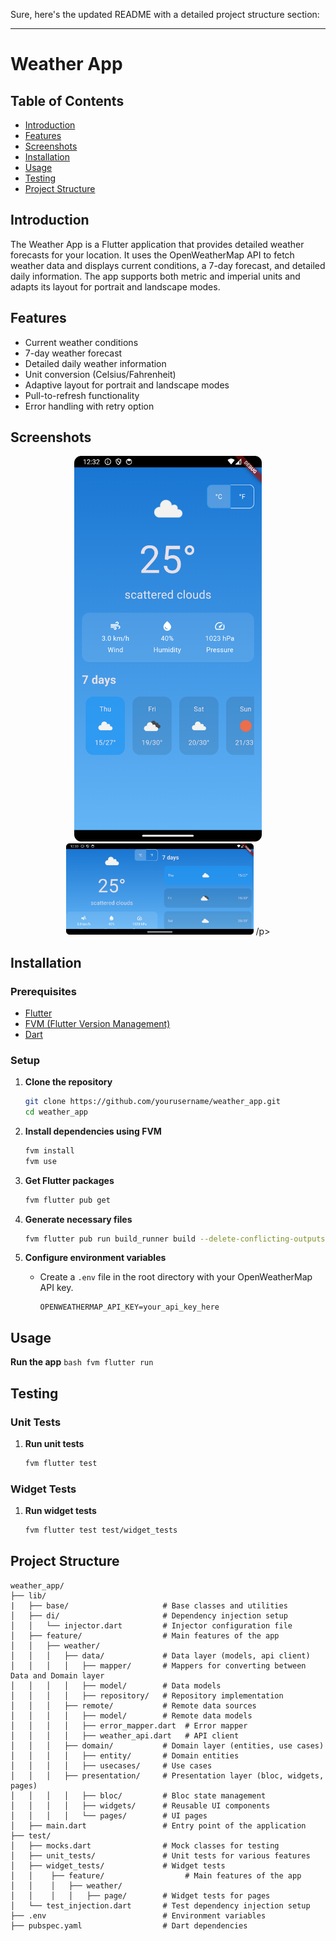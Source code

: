 Sure, here's the updated README with a detailed project structure section:

---

# Weather App


## Table of Contents
- [Introduction](#introduction)
- [Features](#features)
- [Screenshots](#screenshots)
- [Installation](#installation)
- [Usage](#usage)
- [Testing](#testing)
- [Project Structure](#project-structure)

## Introduction
The Weather App is a Flutter application that provides detailed weather forecasts for your location. It uses the OpenWeatherMap API to fetch weather data and displays current conditions, a 7-day forecast, and detailed daily information. The app supports both metric and imperial units and adapts its layout for portrait and landscape modes.

## Features
- Current weather conditions
- 7-day weather forecast
- Detailed daily weather information
- Unit conversion (Celsius/Fahrenheit)
- Adaptive layout for portrait and landscape modes
- Pull-to-refresh functionality
- Error handling with retry option

## Screenshots
<p align="center">
    <img src="https://github.com/WahdanZ/weather_app/blob/main/screenshots/Screenshot1.png" width="300" alt="Home Screen(Portrait)">
    <img src="https://github.com/WahdanZ/weather_app/blob/main/screenshots/Screenshot2.png" width="300" alt="Home Screen(Landscape)">
/p>

## Installation

### Prerequisites
- [Flutter](https://flutter.dev/docs/get-started/install)
- [FVM (Flutter Version Management)](https://fvm.app/docs/getting_started/installation)
- [Dart](https://dart.dev/get-dart)

### Setup
1. **Clone the repository**
    ```bash
    git clone https://github.com/yourusername/weather_app.git
    cd weather_app
    ```

2. **Install dependencies using FVM**
    ```bash
    fvm install
    fvm use
    ```

3. **Get Flutter packages**
    ```bash
    fvm flutter pub get
    ```

4. **Generate necessary files**
    ```bash
    fvm flutter pub run build_runner build --delete-conflicting-outputs
    ```

5. **Configure environment variables**
    - Create a `.env` file in the root directory with your OpenWeatherMap API key.
      ```env
      OPENWEATHERMAP_API_KEY=your_api_key_here
      ```

## Usage
**Run the app**
    ```bash
    fvm flutter run
    ```


## Testing

### Unit Tests
1. **Run unit tests**
    ```bash
    fvm flutter test
    ```

### Widget Tests
1. **Run widget tests**
    ```bash
    fvm flutter test test/widget_tests
    ```


## Project Structure
```
weather_app/
├── lib/
|   ├── base/                     # Base classes and utilities
│   ├── di/                       # Dependency injection setup
│   │   └── injector.dart         # Injector configuration file
│   ├── feature/                  # Main features of the app
│   │   ├── weather/
│   │   │   ├── data/             # Data layer (models, api client)
│   │   │   │   ├── mapper/       # Mappers for converting between Data and Domain layer
│   │   │   │   ├── model/        # Data models
│   │   │   │   ├── repository/   # Repository implementation
│   │   │   ├── remote/           # Remote data sources
│   │   │   │   ├── model/        # Remote data models
│   │   │   │   ├── error_mapper.dart  # Error mapper
│   │   │   │   ├── weather_api.dart   # API client
│   │   │   ├── domain/           # Domain layer (entities, use cases)
│   │   │   │   ├── entity/       # Domain entities
│   │   │   │   ├── usecases/     # Use cases
│   │   │   ├── presentation/     # Presentation layer (bloc, widgets, pages)
│   │   │   │   ├── bloc/         # Bloc state management
│   │   │   │   ├── widgets/      # Reusable UI components
│   │   │   │   └── pages/        # UI pages
│   ├── main.dart                 # Entry point of the application
├── test/
│   ├── mocks.dart                # Mock classes for testing
│   ├── unit_tests/               # Unit tests for various features
│   ├── widget_tests/             # Widget tests
│   │    ├── feature/                  # Main features of the app
│   │    │   ├── weather/
│   │    │   │   ├── page/        # Widget tests for pages
│   └── test_injection.dart       # Test dependency injection setup
├── .env                          # Environment variables
├── pubspec.yaml                  # Dart dependencies
```




